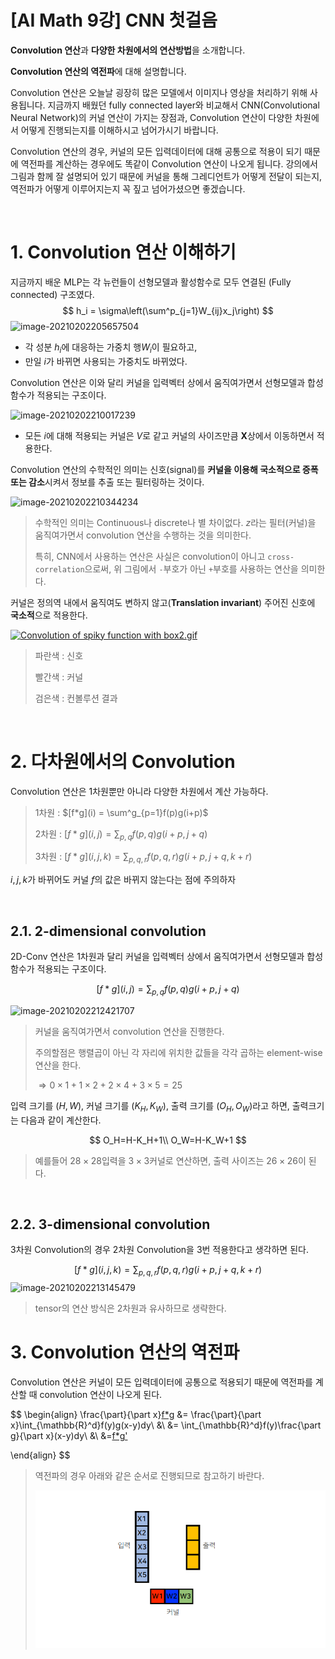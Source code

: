 # [AI Math 9강] CNN 첫걸음

**Convolution 연산**과 **다양한 차원에서의 연산방법**을 소개합니다.

**Convolution 연산의 역전파**에 대해 설명합니다.



Convolution 연산은 오늘날 굉장히 많은 모델에서 이미지나 영상을 처리하기 위해 사용됩니다. 지금까지 배웠던 fully connected layer와 비교해서 CNN(Convolutional Neural Network)의 커널 연산이 가지는 장점과, Convolution 연산이 다양한 차원에서 어떻게 진행되는지를 이해하시고 넘어가시기 바랍니다.

Convolution 연산의 경우, 커널의 모든 입력데이터에 대해 공통으로 적용이 되기 때문에 역전파를 계산하는 경우에도 똑같이 Convolution 연산이 나오게 됩니다. 강의에서 그림과 함께 잘 설명되어 있기 때문에 커널을 통해 그레디언트가 어떻게 전달이 되는지, 역전파가 어떻게 이루어지는지 꼭 짚고 넘어가셨으면 좋겠습니다.

<br>



# 1. Convolution 연산 이해하기

지금까지 배운 MLP는 각 뉴런들이 선형모델과 활성함수로 모두 연결된 (Fully connected) 구조였다. 
$$
h_i = \sigma\left(\sum^p_{j=1}W_{ij}x_j\right)
$$
![image-20210202205657504](https://user-images.githubusercontent.com/38639633/106603157-4794b480-65a1-11eb-8e40-7edb356206ca.png)

- 각 성분 $h_i$에 대응하는 가중치 행$W_i$이 필요하고, 
- 만일 $i$가 바뀌면 사용되는 가중치도 바뀌었다. 

Convolution 연산은 이와 달리 커널을 입력벡터 상에서 움직여가면서 선형모델과 합성함수가 적용되는 구조이다. 

![image-20210202210017239](https://user-images.githubusercontent.com/38639633/106603160-48c5e180-65a1-11eb-8518-b48732b6850e.png)

- 모든 $i$에 대해 적용되는 커널은 $V$로 같고 커널의 사이즈만큼 $\mathbf{X}$상에서 이동하면서 적용한다.



Convolution 연산의 수학적인 의미는 신호(signal)를 **커널을 이용해 국소적으로 증폭 또는 감소**시켜서 정보를 추출 또는 필터링하는 것이다. 

![image-20210202210344234](https://user-images.githubusercontent.com/38639633/106603162-495e7800-65a1-11eb-9152-8ccfe49e7b9a.png)

> 수학적인 의미는 Continuous나 discrete나 별 차이없다. $z$라는 필터(커널)을 움직여가면서 convolution 연산을 수행하는 것을 의미한다. 
>
> 특히, CNN에서 사용하는 연산은 사실은 convolution이 아니고 `cross-correlation`으로써, 위 그림에서 `-`부호가 아닌 `+`부호를 사용하는 연산을 의미한다. 



커널은 정의역 내에서 움직여도 변하지 않고(**Translation invariant**) 주어진 신호에 **국소적**으로 적용한다. 

<p><a href="https://commons.wikimedia.org/wiki/File:Convolution_of_spiky_function_with_box2.gif#/media/File:Convolution_of_spiky_function_with_box2.gif">
    <img src="https://upload.wikimedia.org/wikipedia/commons/b/b9/Convolution_of_spiky_function_with_box2.gif" alt="Convolution of spiky function with box2.gif"></a>

> 파란색 : 신호
>
> 빨간색 : 커널
>
> 검은색 : 컨볼루션 결과



<br>



# 2. 다차원에서의 Convolution

Convolution 연산은 1차원뿐만 아니라 다양한 차원에서 계산 가능하다. 

> 1차원 : $[f*g](i) = \sum^g_{p=1}f(p)g(i+p)$
>
> 2차원 :  $[f*g](i,j) = \sum_{p,q}f(p,q)g(i+p, j+q)$
>
> 3차원 :  $[f*g](i,j,k) = \sum_{p,q,r}f(p,q,r)g(i+p, j+q,k+r)$

$i,j,k$가 바뀌어도 커널 $f$의 값은 바뀌지 않는다는 점에 주의하자

<br>



## 2.1. 2-dimensional convolution

2D-Conv 연산은 1차원과 달리 커널을 입력벡터 상에서 움직여가면서 선형모델과 합성함수가 적용되는 구조이다. 


$$
[f*g](i,j) = \sum_{p,q}f(p,q)g(i+p, j+q)
$$


![image-20210202212421707](https://user-images.githubusercontent.com/38639633/106603163-495e7800-65a1-11eb-8aa0-7256e8bfcfac.png)

> 커널을 움직여가면서 convolution 연산을 진행한다.
>
> 주의할점은 행렬곱이 아닌 각 자리에 위치한 값들을 각각 곱하는 element-wise 연산을 한다. 
>
> $\Rightarrow 0\times 1+ 1\times 2 +2\times 4+ 3 \times5 =25$



입력 크기를 $(H,W)$, 커널 크기를 $(K_H, K_W)$, 출력 크기를 $(O_H, O_W)$라고 하면, 출력크기는 다음과 같이 계산한다. 


$$
O_H=H-K_H+1\\
O_W=H-K_W+1
$$

> 예를들어 $28\times 28$입력을 $3\times 3$커널로 연산하면, 출력 사이즈는 $26\times 26$이 된다.



<br>



## 2.2. 3-dimensional convolution

3차원 Convolution의 경우 2차원 Convolution을 3번 적용한다고 생각하면 된다. 


$$
[f*g](i,j,k) = \sum_{p,q,r}f(p,q,r)g(i+p, j+q,k+r)
$$
![image-20210202213145479](https://user-images.githubusercontent.com/38639633/106603164-49f70e80-65a1-11eb-99de-f374e06830fd.png)

> tensor의 연산 방식은 2차원과 유사하므로 생략한다. 



# 3. Convolution 연산의 역전파

Convolution 연산은 커널이 모든 입력데이터에 공통으로 적용되기 때문에 역전파를 계산할 때 convolution 연산이 나오게 된다. 


$$
\begin{align}
\frac{\part}{\part x}[f*g](x)
&= \frac{\part}{\part x}\int_{\mathbb{R}^d}f(y)g(x-y)dy\\
&\\
&= \int_{\mathbb{R}^d}f(y)\frac{\part g}{\part x}(x-y)dy\\
&\\
&=[f*g'](x)

\end{align}
$$

>  역전파의 경우 아래와 같은 순서로 진행되므로 참고하기 바란다. 
>
> ![convolution](../../assets/img/boostcamp/convolution.gif)

